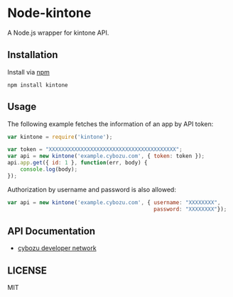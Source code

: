 Node-kintone
============

A Node.js wrapper for kintone API.

Installation
------------

Install via [npm](https://www.npmjs.com/package/kintone)

```
npm install kintone
```

Usage
-----

The following example fetches the information of an app by API token:

```javascript
var kintone = require('kintone');

var token = "XXXXXXXXXXXXXXXXXXXXXXXXXXXXXXXXXXXXXXXX";
var api = new kintone('example.cybozu.com', { token: token });
api.app.get({ id: 1 }, function(err, body) {
    console.log(body);
});
```

Authorization by username and password is also allowed:

```javascript
var api = new kintone('example.cybozu.com', { username: "XXXXXXXX",
                                              password: "XXXXXXXX"});
```

API Documentation
-----------------

- [cybozu developer network](https://cybozudev.zendesk.com/)

LICENSE
-------

MIT

